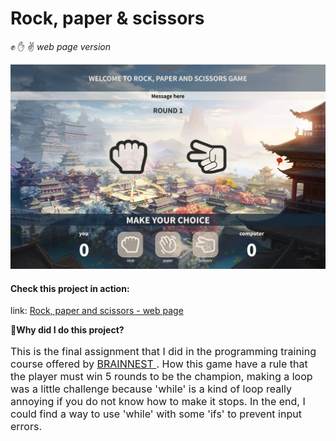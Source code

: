 # Rock, paper & scissors
:fist: :raised_hand: :v: <i style="color=C1C4C4"> web page version </i>

<a href="https://lincoln-araujo.github.io/Rock-Paper-Scissors-WebGame/" target="_blank"><img src="./images/javascript-project1.png"/></a>

#### **Check this project in action:**
link: <a href='https://lincoln-araujo.github.io/Rock-Paper-Scissors-WebGame/' target='_blank'> Rock, paper and scissors - web page </a> 

:memo:**Why did I do this project?** 
<p style="font-size: 16px">
    This is the final assignment that I did in the programming training course offered by <a href="https://www.brainnest.consulting/" target="_blank"> BRAINNEST </a>. 
    How this game have a rule that the player must win 5 rounds to be the champion, making a loop was a little challenge because 'while' is a kind of loop really annoying if you do not know how to make it stops. In the end, I could find a way to use 'while' with some 'ifs' to prevent input errors.
</p>

